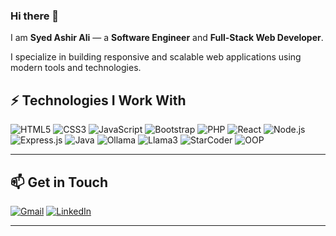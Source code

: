 ### Hi there 👋

I am **Syed Ashir Ali** — a **Software Engineer** and **Full-Stack Web Developer**.

I specialize in building responsive and scalable web applications using modern tools and technologies.

## ⚡ Technologies I Work With

![HTML5](https://img.shields.io/badge/-HTML5-E34F26?style=flat-square&logo=html5&logoColor=white)
![CSS3](https://img.shields.io/badge/-CSS3-1572B6?style=flat-square&logo=css3&logoColor=white)
![JavaScript](https://img.shields.io/badge/-JavaScript-F7DF1E?style=flat-square&logo=javascript&logoColor=black)
![Bootstrap](https://img.shields.io/badge/-Bootstrap-563D7C?style=flat-square&logo=bootstrap&logoColor=white)
![PHP](https://img.shields.io/badge/-PHP-777BB4?style=flat-square&logo=php&logoColor=white)
![React](https://img.shields.io/badge/-React-61DAFB?style=flat-square&logo=react&logoColor=white)
![Node.js](https://img.shields.io/badge/-Node.js-339933?style=flat-square&logo=node.js&logoColor=white)
![Express.js](https://img.shields.io/badge/-Express.js-000000?style=flat-square&logo=express&logoColor=white)
![Java](https://img.shields.io/badge/-Java-007396?style=flat-square&logo=java&logoColor=white)
![Ollama](https://img.shields.io/badge/-Ollama-FFA500?style=flat-square&logo=ollama&logoColor=white)
![Llama3](https://img.shields.io/badge/-Llama3-FF6B00?style=flat-square&logo=meta&logoColor=white)
![StarCoder](https://img.shields.io/badge/-StarCoder-8A2BE2?style=flat-square&logo=starcoder&logoColor=white)
![OOP](https://img.shields.io/badge/-OOP-3776AB?style=flat-square&logo=oop&logoColor=white)

---

## 📫 Get in Touch

[![Gmail](https://img.shields.io/badge/-ashir9706@gmail.com-c14438?style=flat-square&logo=gmail&logoColor=white)](mailto:ashir9706@gmail.com)
[![LinkedIn](https://img.shields.io/badge/-LinkedIn-0A66C2?style=flat-square&logo=linkedin&logoColor=white)](https://www.linkedin.com/in/syedashiralidevp/)

---
